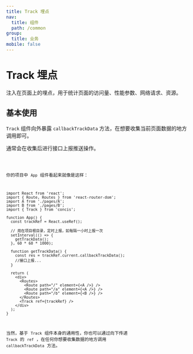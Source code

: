 ```yaml
---
title: Track 埋点
nav:
  title: 组件
  path: /common
group:
  title: 业务
mobile: false
---
```


# Track 埋点

注入在页面上的埋点，用于统计页面的访问量、性能参数、网络请求、资源。

## 基本使用

`Track` 组件向外暴露 `callbackTrackData` 方法，在想要收集当前页面数据的地方调用即可。

通常会在收集后进行接口上报推送操作。

<code src="./demos/index1.tsx" />

你的项目中 `App` 组件看起来就像是这样：

```tsx pure
import React from 'react';
import { Route, Routes } from 'react-router-dom';
import A from './pages/A';
import B from './pages/B';
import { Track } from 'concis';

function App() {
  const trackRef = React.useRef();

  // 用在项目根目录，定时上报，如每隔一小时上报一次
  setInterval(() => {
    getTrackData();
  }, 60 * 60 * 1000);

  function getTrackData() {
    const res = trackRef.current.callbackTrackData();
    //接口上报...
  }

  return (
    <div>
      <Routes>
        <Route path="/" element={<A />} />
        <Route path="/a" element={<A />} />
        <Route path="/b" element={<B />} />
      </Routes>
      <Track ref={trackRef} />
    </div>
  );
}
```

当然，基于 `Track` 组件本身的通用性，你也可以通过向下传递 `Track` 的 `ref` ，在任何你想要收集数据的地方调用 `callbackTrackData` 方法。
